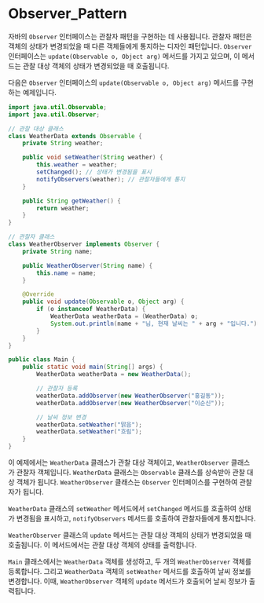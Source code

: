 # Observer_Pattern

자바의 `Observer` 인터페이스는 관찰자 패턴을 구현하는 데 사용됩니다. 관찰자 패턴은 객체의 상태가 변경되었을 때 다른 객체들에게 통지하는 디자인 패턴입니다. `Observer` 인터페이스는 `update(Observable o, Object arg)` 메서드를 가지고 있으며, 이 메서드는 관찰 대상 객체의 상태가 변경되었을 때 호출됩니다.

다음은 `Observer` 인터페이스의 `update(Observable o, Object arg)` 메서드를 구현하는 예제입니다.

```java
import java.util.Observable;
import java.util.Observer;

// 관찰 대상 클래스
class WeatherData extends Observable {
    private String weather;

    public void setWeather(String weather) {
        this.weather = weather;
        setChanged(); // 상태가 변경됨을 표시
        notifyObservers(weather); // 관찰자들에게 통지
    }

    public String getWeather() {
        return weather;
    }
}

// 관찰자 클래스
class WeatherObserver implements Observer {
    private String name;

    public WeatherObserver(String name) {
        this.name = name;
    }

    @Override
    public void update(Observable o, Object arg) {
        if (o instanceof WeatherData) {
            WeatherData weatherData = (WeatherData) o;
            System.out.println(name + "님, 현재 날씨는 " + arg + "입니다.");
        }
    }
}

public class Main {
    public static void main(String[] args) {
        WeatherData weatherData = new WeatherData();

        // 관찰자 등록
        weatherData.addObserver(new WeatherObserver("홍길동"));
        weatherData.addObserver(new WeatherObserver("이순신"));

        // 날씨 정보 변경
        weatherData.setWeather("맑음");
        weatherData.setWeather("흐림");
    }
}
```

이 예제에서는 `WeatherData` 클래스가 관찰 대상 객체이고, `WeatherObserver` 클래스가 관찰자 객체입니다. `WeatherData` 클래스는 `Observable` 클래스를 상속받아 관찰 대상 객체가 됩니다. `WeatherObserver` 클래스는 `Observer` 인터페이스를 구현하여 관찰자가 됩니다.

`WeatherData` 클래스의 `setWeather` 메서드에서 `setChanged` 메서드를 호출하여 상태가 변경됨을 표시하고, `notifyObservers` 메서드를 호출하여 관찰자들에게 통지합니다.

`WeatherObserver` 클래스의 `update` 메서드는 관찰 대상 객체의 상태가 변경되었을 때 호출됩니다. 이 메서드에서는 관찰 대상 객체의 상태를 출력합니다.

`Main` 클래스에서는 `WeatherData` 객체를 생성하고, 두 개의 `WeatherObserver` 객체를 등록합니다. 그리고 `WeatherData` 객체의 `setWeather` 메서드를 호출하여 날씨 정보를 변경합니다. 이때, `WeatherObserver` 객체의 `update` 메서드가 호출되어 날씨 정보가 출력됩니다.
